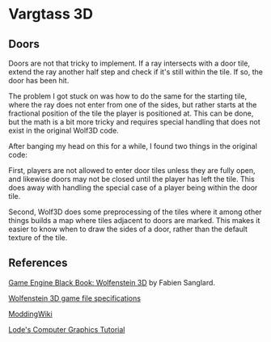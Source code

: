 # Vargtass 3D

## Doors

Doors are not that tricky to implement. If a ray intersects with a door tile, extend the
ray another half step and check if it's still within the tile. If so, the door has been
hit.

The problem I got stuck on was how to do the same for the starting tile, where the ray
does not enter from one of the sides, but rather starts at the fractional position of
the tile the player is positioned at. This can be done, but the math is a bit more
tricky and requires special handling that does not exist in the original Wolf3D code.

After banging my head on this for a while, I found two things in the original code:

First, players are not allowed to enter door tiles unless they are fully open, and
likewise doors may not be closed until the player has left the tile. This does away
with handling the special case of a player being within the door tile.

Second, Wolf3D does some preprocessing of the tiles where it among other things builds
a map where tiles adjacent to doors are marked. This makes it easier to know when to
draw the sides of a door, rather than the default texture of the tile.

## References

[Game Engine Black Book: Wolfenstein 3D](https://fabiensanglard.net/gebbwolf3d/index.html) by Fabien Sanglard.

[Wolfenstein 3D game file specifications](https://vpoupet.github.io/wolfenstein/docs/files.html)

[ModdingWiki](https://moddingwiki.shikadi.net/wiki/GameMaps_Format)

[Lode's Computer Graphics Tutorial](https://lodev.org/cgtutor/raycasting.html)
